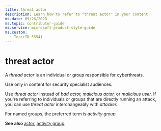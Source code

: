 ```yaml
---
title: threat actor
description: Learn how to refer to "threat actor" in your content.
ms.date: 09/26/2023
ms.topic: contributor-guide
ms.service: microsoft-product-style-guide
ms.custom:
  - TopicID 56541
---
```



# threat actor

A *thread actor* is an individual or group responsible for cyberthreats.

Use only in content for security specialist audiences.

Use *threat actor* instead of *bad actor, malicious actor,* or *malicious user.* If you're referring to individuals or groups that are directly running an attack, you can use *threat actor* interchangeably with *attacker.*

For named groups, the preferred term is *activity group.*

**See also** [actor](~\a_z_names_terms\a\actor.md), [activity group](~\a_z_names_terms\a\activity-group.md)

